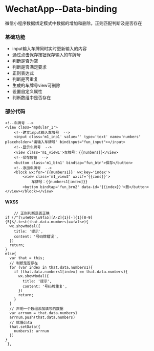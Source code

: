 # WechatApp--Data-binding
微信小程序数据绑定模式中数据的增加和删除，正则匹配判断及是否存在

### 基础功能
+ input输入车牌同时实时更新输入的内容
+ 通过点击保存按钮保存输入的车牌号
 + 判断是否为空
 + 判断是否满足要求
  + 正则表达式
 + 判断是否重复
+ 生成的车牌号view可删除
 + 设置自定义属性
 + 判断数组中是否存在



### 部分代码
	<!--车牌号 -->
	<view class='mpdular_1'>
		<!--建立input输入车牌号  -->
		<input class='m1_inp1' value='' type='text' name='numbers' placeholder='请输入车牌号' bindinput="fun_input"></input>
		<!--显示车牌号  -->
		<view class='m1_view1'>车牌号：{{numbers}}</view>
		<!--保存按钮  -->
		<button class='m1_btn1' bindtap="fun_btn">保存</button>
		<!--添加车牌号  -->
		<block wx:for='{{numbers1}}' wx:key='index'> 
			<view class='m1_view2' wx:if='{{cons}}'>
      			车牌号：{{numbers1[index]}}  
      		<button bindtap='fun_brn2' data-id='{{index}}'>删</button>
    </view></block></view>

#### WXSS
		// 正则判断是否正确
    if (/^[\u4e00-\u9fa5][A-Z]{1}[-]{1}[0-9]{5}$/.test(that.data.numbers)==false){
      wx.showModal({
        title: '提示',
        content: '号码牌错误',
      })
      return;
    }
    else{
      var that = this;
      // 判断是否存在
      for (var index in that.data.numbers1){
        if (that.data.numbers1[index] == that.data.numbers){
          wx.showModal({
            title: '提示',
            content: '号码牌重复',
          })
          return;
        }
      }
      // 声明一个数组添加填写的数据
      var arrnum = that.data.numbers1
      arrnum.push(that.data.numbers)
      // 赋值data
      that.setData({
        numbers1: arrnum
      })
    }
     },
